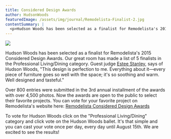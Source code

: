 ```yaml
---
title: Considered Design Awards
author: HudsonWoods
featuredImage: /assets/img/journal/Remodelista-Finalist-2.jpg
contentSummary: |
  <p>Hudson Woods has been selected as a finalist for Remodelista's 2015 Considered Design Awards. Our great room has made a list of 5 finalists in the Professional Living/Dining category. Guest judge <a href="https://instagram.com/esteestanley/?hl=en" target="_blank">Estee Stanley</a>, says of Hudson Woods, "This design is perfection to me. Everything about it—every piece of furniture goes so well with the space; it's so soothing and warm. Well designed and tasteful."</p>
---
```

<p><img src="/assets/img/journal/resized/Remodelista-Finalist.jpg"></p><p>Hudson Woods has been selected as a finalist for Remodelista's 2015 Considered Design Awards. Our great room has made a list of 5 finalists in the Professional Living/Dining category. Guest judge <a href="https://instagram.com/esteestanley/?hl=en" target="_blank">Estee Stanley</a>, says of Hudson Woods, "This design is perfection to me. Everything about it—every piece of furniture goes so well with the space; it's so soothing and warm. Well designed and tasteful."</p><p>Over 800 entries were submitted in the 3rd annual installment of the awards with over 4,500 photos. Now the awards are open to the public to select their favorite projects. You can vote for your favorite project on Remodelista's website here: <a href="http://www.remodelista.com/the-2015-remodelista-considered-design-awards" target="_blank">Remodelista Considered Design Awards</a></p><p>To vote for Hudson Woods click on the "Professional Living/Dining" category and click vote on the Hudson Woods ballet. It's that simple and you can cast your vote once per day, every day until August 15th. We are excited to see the results! <br></p>